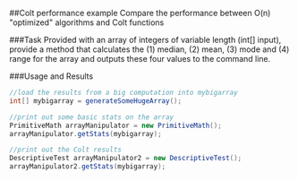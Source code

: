##Colt performance example
Compare the performance between O(n) "optimized" algorithms and Colt functions

###Task
Provided with an array of integers of variable length (int[] input), provide a method that calculates the (1) median, (2) mean, (3) mode and (4) range for the array and outputs these four values to the command line.

###Usage and Results
```java
//load the results from a big computation into mybigarray
int[] mybigarray = generateSomeHugeArray();

//print out some basic stats on the array
PrimitiveMath arrayManipulator = new PrimitiveMath();
arrayManipulator.getStats(mybigarray);

//print out the Colt results
DescriptiveTest arrayManipulator2 = new DescriptiveTest();
arrayManipulator2.getStats(mybigarray);
```